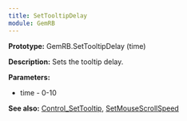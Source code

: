 ```yaml
---
title: SetTooltipDelay
module: GemRB
---
```


**Prototype:** GemRB.SetTooltipDelay (time)

**Description:** Sets the tooltip delay.

**Parameters:**
  * time - 0-10

**See also:** [Control_SetTooltip](Control_SetTooltip.md), [SetMouseScrollSpeed](SetMouseScrollSpeed.md)

